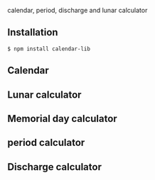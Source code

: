 calendar, period, discharge and lunar calculator

## Installation

    $ npm install calendar-lib

## Calendar


## Lunar calculator


## Memorial day calculator


## period calculator


## Discharge calculator